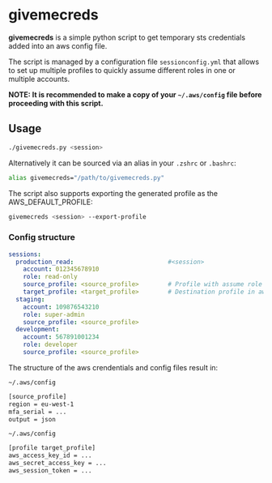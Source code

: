 # givemecreds

**givemecreds** is a simple python script to get temporary sts credentials added into an aws config file.

The script is managed by a configuration file `sessionconfig.yml` that allows to set up multiple profiles to quickly assume different roles in one or multiple accounts.

**NOTE: It is recommended to make a copy of your `~/.aws/config` file before proceeding with this script.**

## Usage

```bash
./givemecreds.py <session>
```

Alternatively it can be sourced via an alias in your `.zshrc` or `.bashrc`:

```bash
alias givemecreds="/path/to/givemecreds.py"
```

The script also supports exporting the generated profile as the AWS_DEFAULT_PROFILE:

```bash
givemecreds <session> --export-profile
```

### Config structure

```yaml
sessions:
  production_read:                          #<session>
    account: 012345678910
    role: read-only
    source_profile: <source_profile>        # Profile with assume role access into the account
    target_profile: <target_profile>        # Destination profile in aws config file
  staging:
    account: 109876543210
    role: super-admin
    source_profile: <source_profile>
  development:
    account: 567891001234
    role: developer
    source_profile: <source_profile>
```

The structure of the aws crendentials and config files result in:

`~/.aws/config`
```bash
[source_profile]
region = eu-west-1
mfa_serial = ...
output = json
```

`~/.aws/config`
```bash
[profile target_profile]
aws_access_key_id = ...
aws_secret_access_key = ...
aws_session_token = ...
```
